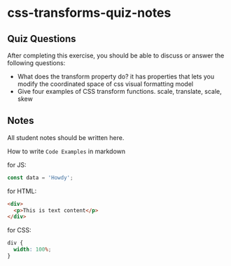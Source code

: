 # css-transforms-quiz-notes

## Quiz Questions

After completing this exercise, you should be able to discuss or answer the following questions:

- What does the transform property do?
  it has properties that lets you modify the coordinated space of css visual formatting model
- Give four examples of CSS transform functions.
  scale, translate, scale, skew

## Notes

All student notes should be written here.

How to write `Code Examples` in markdown

for JS:

```javascript
const data = 'Howdy';
```

for HTML:

```html
<div>
  <p>This is text content</p>
</div>
```

for CSS:

```css
div {
  width: 100%;
}
```
